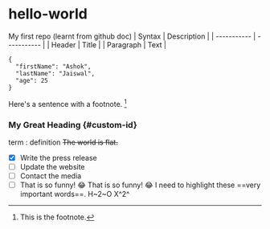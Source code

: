 # hello-world
My first repo (learnt from github doc)
| Syntax | Description |
| ----------- | ----------- |
| Header | Title |
| Paragraph | Text |
```
{
  "firstName": "Ashok",
  "lastName": "Jaiswal",
  "age": 25
}
```
Here's a sentence with a footnote. [^1]

[^1]: This is the footnote.
### My Great Heading {#custom-id}
term
: definition
~~The world is flat.~~
- [x] Write the press release
- [ ] Update the website
- [ ] Contact the media
- [ ] That is so funny! :joy:
That is so funny! :joy:
I need to highlight these ==very important words==.
H~2~O
X^2^
